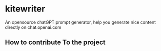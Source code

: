 # kitewriter
An opensource chatGPT prompt generator, help you generate nice content directly on chat.openai.com
## How to contribute To the project 
